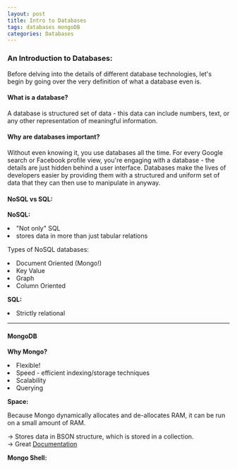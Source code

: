 ```yaml
---
layout: post
title: Intro to Databases
tags: databases mongoDB
categories: Databases
---
```

<h3> An Introduction to Databases: </h3>

Before delving into the details of different database technologies, let's begin by going over the very definition of what a database even is. 

<h4> What is a database? </h4>

A database is structured set of data - this data can include numbers, text, or any other representation of meaningful information. 

<h4> Why are databases important? </h4>

Without even knowing it, you use databases all the time. For every Google search or Facebook profile view, you're engaging with a database - the details are just hidden behind a user interface. Databases make the lives of developers easier by providing them with a structured and uniform set of data that they can then use to manipulate in anyway. 

<h4> NoSQL vs SQL: </h4>

<b> NoSQL: </b> 
<li> "Not only" SQL
<li> stores data in more than just tabular relations

Types of NoSQL databases:
<li> Document Oriented (Mongo!)
<li> Key Value
<li> Graph
<li> Column Oriented

<b> SQL: </b>
<li> Strictly relational

------------------------------
<h4> MongoDB </h4>

<b> Why Mongo? </b>
<li> Flexible!
<li> Speed - efficient indexing/storage techniques
<li> Scalability
<li> Querying

<b> Space: </b>

Because Mongo dynamically allocates and de-allocates RAM, it can be run on a small amount of RAM. 
<br>

-> Stores data in BSON structure, which is stored in a collection.<br>
-> Great [Documentation]


<b>Mongo Shell:</b>

[Documentation]: http://mongodb.com

